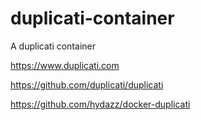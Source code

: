 # duplicati-container
A duplicati container

https://www.duplicati.com

https://github.com/duplicati/duplicati

https://github.com/hydazz/docker-duplicati
